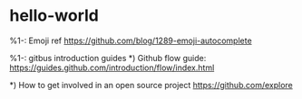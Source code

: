 # hello-world

%1-: Emoji ref
  https://github.com/blog/1289-emoji-autocomplete
  
%1-: gitbus introduction guides
  *) Github flow guide:
      https://guides.github.com/introduction/flow/index.html
      
  *) How to get involved in an open source project
      https://github.com/explore
